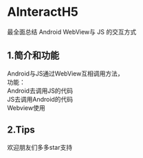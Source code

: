 # AInteractH5
最全面总结 Android WebView与 JS 的交互方式

## 1.简介和功能
Android与JS通过WebView互相调用方法，<br/>
功能：<br/>
   Android去调用JS的代码<br/>
   JS去调用Android的代码<br/>
   Webview使用<br/>

## 2.Tips
欢迎朋友们多多star支持
